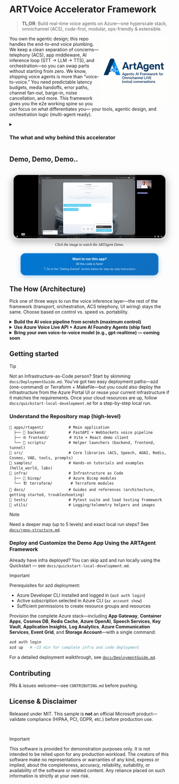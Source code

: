 <!-- markdownlint-disable MD033 MD041 -->

# **ARTVoice Accelerator Framework**

> **TL;DR**: Build real-time voice agents on Azure—one hyperscale stack, omnichannel (ACS), code-first, modular, ops-friendly & extensible.

<img src="utils/images/ARTAGENT.png" align="right" height="220" alt="ARTAgent Logo" />

You own the agentic design; this repo handles the end-to-end voice plumbing. We keep a clean separation of concerns—telephony (ACS), app middleware, AI inference loop (STT → LLM → TTS), and orchestration—so you can swap parts without starting from zero. We know, shipping voice agents is more than “voice-to-voice.” You need predictable latency budgets, media handoffs, error paths, channel fan-out, barge-in, noise cancellation, and more. This framework gives you the e2e working spine so you can focus on what differentiates you— your tools, agentic design, and orchestration logic (multi-agent ready).

<details closed>
<summary><h3>The what and why behind this accelerator</h3></summary>

## **What you get**

- **Omnichannel, including first-class telephony**. Azure Communication Services (ACS) integration for PSTN, SIP transfer, IVR/DTMF routing, and number provisioning—extendable for contact centers and custom IVR trees.

- **Transport that scales**. FastAPI + WebSockets for true bidirectional streaming; runs locally and scales out in Kubernetes. Leverages ACS bidirectional media streaming for low-latency ingest/playback (barge-in ready), with helper classes to wire your UI WebSocket client or loop back into ACS— the plumbing is done for you.

- **Model freedom**. Use GPT-family or your provider of choice behind a slim adapter; swap models without touching the transport.

- **Clear seams for customization**. Replace code, switch STT/TTS providers, add tool routers, or inject domain policies—without tearing down the whole app.

### **Choose your voice inference pipeline (voice‑to‑voice):**

- **Build from scratch (maximum control).** Use our AI inference layer and patterns to wire STT → LLM → TTS with your preferred Azure services and assessments. Own the event loop, intercept any step, and tailor latency/quality trade-offs for your use case. Ideal for on‑prem/hybrid, strict compliance, or deep customization.

- **Managed path (ship fast, enterprise‑ready).** Leverage the latest addition to the Azure AI family—Azure Voice Live API (preview)—for voice-to-voice media, and connect to Azure AI Foundry Agents for built-in tool/function calling. Keep your hooks; let Azure AI Foundry handle the media layer, scaling, noise suppression, and barge-in.

- **Bring your own voice‑to‑voice model.** Drop in your model behind(e.g., latest gpt‑realtime or equivalent). Transport/orchestration (including ACS telephony) stays the same—no app changes.

*The question of the century: Is it production-ready?*

“Production” means different things, but our intent is clear: this is an accelerator—it gets you ~80% of the way with battle-tested plumbing. You bring the last mile: hardening, infrastructure policies, security posture, SRE/DevOps, and your enterprise release process.

We ship the scaffolding to make that last mile fast: structured logging, metrics/tracing hooks, and a load-testing harness so you can profile end-to-end latency and concurrency, then tune or harden as needed to reach your target volume.

</details>

## **Demo, Demo, Demo..**

</br>

<div align="center">
  <a href="https://vimeo.com/1115976100">
    <img src="utils/images/ARTAgentVimeoDemo.png" alt="Demo Video - ARTAgent in Action" style="max-width:95%; border-radius:20px; box-shadow: 0 8px 25px rgba(0,0,0,0.3); border: 3px solid #e0e0e0;">
  </a>
  <p style="font-size: smaller; font-family: cursive; font-style: italic; margin-top: 8px;">
    Click the image to watch the ARTAgent Demo.
  </p>
  
  <div style="margin: 20px auto; padding: 10px 15px; background: linear-gradient(135deg, #0078d4 0%, #106ebe 100%); border-radius: 15px; color: white; text-align: center; max-width: 400px; border: 2px solid #ffffff20; box-shadow: 0 4px 15px rgba(0,120,212,0.3);">
    <div style="font-size: 0.75em; font-weight: bold; margin-bottom: 3px;">Want to run this app?</div>
    <div style="font-size: 0.65em; margin-bottom: 5px;">All the code is here!</div>
    <div style="font-size: 0.6em; font-weight: normal; opacity: 0.9;">👇 Go to the "Getting Started" section below for step-by-step instructions</div>
  </div>
</div>

## **The How (Architecture)**

Pick one of three ways to run the voice inference layer—the rest of the framework (transport, orchestration, ACS telephony, UI wiring) stays the same. Choose based on control vs. speed vs. portability.

<details>
<summary><strong>Build the AI voice pipeline from scratch (maximum control)</strong></summary>
<br>
<img src="utils/images/ARTAgentarch.png" alt="ARTAgent Arch" />

- **Own the event loop**: STT → LLM/Tools → TTS, with granular hooks.
- **Swap services per stage**: Azure Speech, Azure OpenAI, etc.
- **Tune for your SLOs**: latency budgets, custom VAD, barge-in, domain policies.
- **Deep integration**: ACS telephony, Event Hubs, Cosmos DB, FastAPI/WebSockets, Kubernetes, observability, custom memory/tool stores.
- **Best for**: on-prem/hybrid, strict compliance, or heavy customization.

</details>

<details>
<summary><strong>Use Azure Voice Live API + Azure AI Foundry Agents (ship fast)</strong></summary>
<br>

> [!NOTE]
> WIP/Preview: Azure Voice Live API is in preview; behavior and APIs may change.

<br>

<img src="utils/images/LIVEVOICEApi.png" alt="LIVEVOICEApi" />

 - **Enterprise Managed voice-to-voice**: barge-in, noise suppression, elastic scale.
 - **Agent runtime**: connect to Azure AI Foundry Agents for built-in tool/function calling and orchestration.
 - **Built-ins**: tool store, guardrails/evals, threads/memory patterns, APIM gateway options.
 - **Keep your hooks**: reduce ops surface and move faster to pilot/production.

 **Key differences vs. from-scratch**

 - Media layer and agent runtime are managed (less infra to own).
 - Faster “happy-path” to omnichannel via ACS, while still supporting your policies and extensions.
 - Great fit when you want speed, scale and consistency without giving up critical integration points.

</details>

<details>
<summary><strong>Bring your own voice-to-voice model (e.g., gpt-realtime) — coming soon</strong></summary>

> [!NOTE]
> Coming soon: This adapter path is under active development.

- Plug a BYO voice-to-voice model behind a slim adapter; no changes to transport/orchestration.
- ACS telephony path remains intact.


</details>

## **Getting started**

> [!TIP]
> Not an Infrastructure-as-Code person? Start by skimming `docs/DeploymentGuide.md`. You've got two easy deployment paths—azd (one-command) or Terraform + Makefile—but you could also deploy the infrastructure from the Azure Portal UI or reuse your current infrastructure if it matches the requirements. Once your cloud resources are up, follow `docs/quickstart-local-development.md` for a step-by-step local run.

### **Understand the Repository map (high‑level)**

```
📁 apps/rtagent/           # Main application
  ├── 🔧 backend/          # FastAPI + WebSockets voice pipeline
  ├── 🌐 frontend/         # Vite + React demo client
  └── 📜 scripts/          # Helper launchers (backend, frontend, tunnel)
📁 src/                    # Core libraries (ACS, Speech, AOAI, Redis, Cosmos, VAD, tools, prompts)
📁 samples/                # Hands-on tutorials and examples (hello_world, labs)
📁 infra/                  # Infrastructure as Code
  ├── 🔷 bicep/            # Azure Bicep modules
  └── 🏗️ terraform/        # Terraform modules
📁 docs/                   # Guides and references (architecture, getting started, troubleshooting)
📁 tests/                  # Pytest suite and load testing framework
📁 utils/                  # Logging/telemetry helpers and images
```

> [!NOTE]
> Need a deeper map (up to 5 levels) and exact local run steps? See [`docs/repo-structure.md`](docs/repo-structure.md).

### **Deploy and Customize the Demo App Using the ARTAgent Framework**

Already have infra deployed? You can skip azd and run locally using the Quickstart — see `docs/quickstart-local-development.md`.

> [!IMPORTANT]
> Prerequisites for azd deployment:
> - Azure Developer CLI installed and logged in (`azd auth login`)
> - Active subscription selected in Azure CLI (`az account show`)
> - Sufficient permissions to create resource groups and resources

Provision the complete Azure stack—including **App Gateway**, **Container Apps**, **Cosmos DB**, **Redis Cache**, **Azure OpenAI**, **Speech Services**, **Key Vault**, **Application Insights**, **Log Analytics**, **Azure Communication Services**, **Event Grid**, and **Storage Account**—with a single command:

```bash
azd auth login
azd up   # ~15 min for complete infra and code deployment
```

For a detailed deployment walkthrough, see [`docs/DeploymentGuide.md`](docs/DeploymentGuide.md).

## **Contributing**
PRs & issues welcome—see `CONTRIBUTING.md` before pushing.

## **License & Disclaimer**
Released under MIT. This sample is **not** an official Microsoft product—validate compliance (HIPAA, PCI, GDPR, etc.) before production use.

<br>

> [!IMPORTANT]  
> This software is provided for demonstration purposes only. It is not intended to be relied upon for any production workload. The creators of this software make no representations or warranties of any kind, express or implied, about the completeness, accuracy, reliability, suitability, or availability of the software or related content. Any reliance placed on such information is strictly at your own risk.